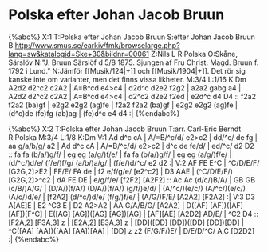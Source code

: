# Polska efter Johan Jacob Bruun

{%abc%}
X:1
T:Polska efter Johan Jacob Bruun
S:efter Johan Jacob Bruun
B:http://www.smus.se/earkiv/fmk/browselarge.php?lang=sw&katalogid=Ske+30&bildnr=00061
Z:Nils L
R:Polska
O:Skåne, Särslöv
N:"J. Bruun Särslöf d 5/8 1875. Sjungen af Fru Christ. Magd. Bruun f. 1792 i Lund."
N:Jämför [[Musik/124|+]] och [[Musik/1904|+]]. Det rör sig kanske inte om varianter, men det finns vissa likheter.
M:3/4
L:1/16
K:Dm
A2d2 d2^c2 c2A2 | A=B^cd e4>c4 | d2d^c d2e2 f2g2 | a2a2 gabg a4 |
A2d2 d2^c2 c2A2 | A=B^cd e4>c4 | d2^c2 d2e2 f2ed | e2d^c d4 D4 ::
f2a2 f2a2 (ba)gf | e2g2 e2g2 (ag)fe | f2a2 f2a2 (ba)gf | e2g2 e2g2 (ag)fe |
(d^c)de (fe)fg (ab)ag | (fe)d^c e4 d4 :|
{%endabc%}

{%abc%}
X:2
T:Polska efter Johan Jacob Bruun
T:arr. Carl-Eric Berndt
R:Polska
M:3/4
L:1/8
K:Dm
V:1
Ad d^c cA | A/=B/^c/d/ e2>c2 | dd/^c/ de fg | aa g/a/b/g/ a2 |
Ad d^c cA | A/=B/^c/d/ e2>c2 | d^c de fe/d/ | ed/^c/ d2 D2 ::
fa fa (b/a/)g/f/ | eg eg (a/g/)f/e/ | fa fa (b/a/)g/f/ | eg eg (a/g/)f/e/ | 
(d/^c/)d/e/ (f/e/)f/g/ (a/b/)a/g/ | (f/e/)d/^c/ e2 d2 :|
V:2
AF FE E^C | ^C/D/E/F/ [G2G,2]>E2 | FF/E/ FA de | f2 e/f/g/e/ [e2^c2] |
D3 AAE | (^C/D/E/F/) [G2G,2]>^c2 | dA FE DE | e/g/f/e/ [f2F2] [A2F2] ::
Ac Ac (d/c/)B/A/ | GB GB (c/B/)A/G/ | (D/A/)(f/A/) (D/A/)(f/A/) (g/f/)e/d/ | (A/^c/)(e/c/) (A/^c/)(e/c/) (A/c/)d/e/ |
[f2A2] (d/^c/)d/e/ (f/g/)f/e/ | (A/G/)F/E/ [A2A2] [F2A2] :|
V:3
D3 A[AE]E | E2 ^C3 E | D2 A2>A2 | AA G/A/B/G/ [A2A2] |
D([AF] [AF])([AF] [AF])[F^C] | E([AG] [AG])([AG] [AG])[AG] | [AF][AE] [A2D2] AD/E/ | ^C2 D4 ::
[F2A,2] [F3A,3] z | [E2A,2] [E3A,3] z | [DD]([DD] [DD])([DD] [DD])[DD] | ^C([AA] [AA])([AA] [AA])[AA] | 
[DD] z z2 (F/G/F/)E/ | D/E/D/^C/ A,C [D2D2] :|
{%endabc%}


